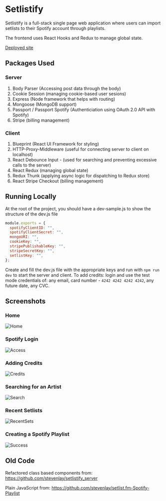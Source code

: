 # Setlistify

Setlistify is a full-stack single page web application where users can import setlists to their Spotify account through playlists.

The frontend uses React Hooks and Redux to manage global state.

[Deployed site](http://setlistify-prod.herokuapp.com)

## Packages Used
### Server

1. Body Parser (Accessing post data through the body)
2. Cookie Session (managing cookie-based user sesions)
3. Express (Node framework that helps with routing)
4. Mongoose (MongoDB support)
5. Passport / Passport Spotify (Authenticiation using OAuth 2.0 API with Spotify)
6. Stripe (billing management)

### Client
1. Blueprint (React UI Framework for styling)
2. HTTP-Proxy-Middleware (useful for connecting server to client on localhost)
3. React Debounce Input - (used for searching and preventing excessive calls to the server)
4. React Redux (managing global state)
5. Redux Thunk (applying async logic for dispatching to Redux store)
6. React Stripe Checkout (billing management)

## Running Locally
At the root of the project, you should have a dev-sample.js to show the structure of the dev.js file

```js
module.exports = {
  spotifyClientID: "",
  spotifyClientSecret: "",
  mongoURI: "",
  cookieKey: "",
  stripePublishableKey: "",
  stripeSecretKey: "",
  setlistKey: "",
};
```

Create and fill the dev.js file with the appropriate keys and run with ```npm run dev``` to start the server and client. To add credits: login and use the test mode credentials of: any email, card number - ```4242 4242 4242 4242```, any future date, any CVC.

## Screenshots

### Home 
![Home](screenshots/Home.PNG)

### Spotify Login
![Access](screenshots/Access.PNG)

### Adding Credits
![Credits](screenshots/Credits.PNG)

### Searching for an Artist
![Search](screenshots/Search.PNG)

### Recent Setlists
![RecentSets](screenshots/RecentSets.PNG)

### Creating a Spotify Playlist
![Success](screenshots/Success.PNG)

## Old Code
Refactored class based components from: https://github.com/stevenlay/setlistify_server

Plain JavaScript from: https://github.com/stevenlay/setlist.fm-Spotify-Playlist
